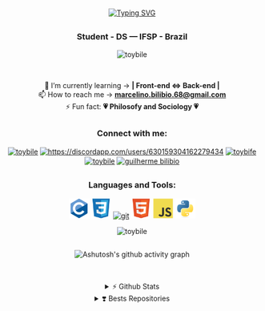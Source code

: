 <div align="center">

<br>

[![Typing SVG](https://readme-typing-svg.herokuapp.com?font=Bree+Serif&size=40&pause=2000&color=C54CF7&center=true&vCenter=true&width=500&height=50&lines=Hi+there+%F0%9F%91%8B)](https://git.io/typing-svg)

##

<h3>Student - DS — IFSP - Brazil</h3>

  <!-- Visits Counter -->
  <p><img src="https://visit-counter.vercel.app/counter.png?page=https%3A%2F%2Fgithub.com%2Ftoybile&s=40&c=ff0088&bg=00000000&no=5&ff=digi&tb=&ta=" alt="toybile"></p>
  <!-------------------->
  
  <br>
  
  🌱 I’m currently learning -> **| Front-end <=> Back-end |** <br>
  📫 How to reach me -> **marcelino.bilibio.68@gmail.com** <br>
  ⚡ Fun fact: **💗 Philosofy and Sociology 💗** <br>
  
  ##
  
  <!-- Social Medias -->
  <h3>Connect with me:</h3>
  <p>
    <a href="https://www.youtube.com/@toybile" target="_blank">
      <img align="center" src="https://raw.githubusercontent.com/maurodesouza/profile-readme-generator/master/src/assets/icons/social/youtube/default.svg" alt="toybile" height="30" width="40"/></a>
    <a href="https://discord.com/users/630159304162279434" target="_blank">
      <img align="center" src="https://raw.githubusercontent.com/maurodesouza/profile-readme-generator/master/src/assets/icons/social/discord/default.svg" alt="https://discordapp.com/users/630159304162279434" height="30" width="40"/></a>
    <a href="https://instagram.com/toybife" target="_blank">
      <img align="center" src="https://raw.githubusercontent.com/rahuldkjain/github-profile-readme-generator/master/src/images/icons/Social/instagram.svg" alt="toybife" height="30" width="40"/></a>
    <a href="https://twitter.com/toybile" target="_blank">
      <img align="center" src="https://raw.githubusercontent.com/rahuldkjain/github-profile-readme-generator/master/src/images/icons/Social/twitter.svg" alt="toybile" height="30" width="40"/></a>
    <a href="https://www.facebook.com/profile.php?id=100072040628341&mibextid=ZbWKwL" target="_blank">
      <img align="center" src="https://raw.githubusercontent.com/rahuldkjain/github-profile-readme-generator/master/src/images/icons/Social/facebook.svg" alt="guilherme bilibio" height="30" width="40"/></a>
  
  </p>
  <!------------------->

  ##
  
  <!-- Languages and Tools I know (icons) -->
  <h3>Languages and Tools:</h3>
  <p>
  <a href="https://www.cprogramming.com/" target="_blank" rel="noreferrer">
    <img src="https://raw.githubusercontent.com/devicons/devicon/master/icons/c/c-original.svg" alt="c" width="40" height="40"/></a>
  <a href="https://www.w3schools.com/css/" target="_blank" rel="noreferrer">
    <img src="https://raw.githubusercontent.com/devicons/devicon/master/icons/css3/css3-original.svg" alt="css3" width="40" height="40"/></a>
  <a href="https://git-scm.com/" target="_blank" rel="noreferrer">
    <img src="https://www.vectorlogo.zone/logos/git-scm/git-scm-icon.svg" alt="git" width="40" height="40"/></a>
  <a href="https://www.w3.org/html/" target="_blank" rel="noreferrer">
    <img src="https://raw.githubusercontent.com/devicons/devicon/master/icons/html5/html5-original.svg" alt="html5" width="40" height="40"/></a>
  <a href="https://developer.mozilla.org/en-US/docs/Web/JavaScript" target="_blank" rel="noreferrer">
    <img src="https://raw.githubusercontent.com/devicons/devicon/master/icons/javascript/javascript-original.svg" alt="javascript" width="40" height="40"/></a>
  <a href="https://www.python.org" target="_blank" rel="noreferrer">
    <img src="https://raw.githubusercontent.com/devicons/devicon/master/icons/python/python-original.svg" alt="python" width="40" height="40"/></a>
  </p>
  <!---------------------------------------->
  
  <!-- Most Used Languages -->
  <img src="https://github-readme-stats.vercel.app/api/top-langs?username=toybile&show_icons=true&locale=en&layout=compact" alt="toybile">
  <!------------------------->

  <!-- ############################################################################################################################################################################################################################################ -->
  
  ##
  
  <!-- Contribution Graph -->
  ![Ashutosh's github activity graph](https://contribution.catsjuice.com/_/toybile?chart=3dbar&gap=0.3&scale=2&animation=wave&animation_duration=1&animation_delay=0.05&animation_amplitude=20&animation_frequency=0.5&animation_wave_center=0_4&format=svg&weeks=30&theme=sunset)
  <!------------------------>

  <!-- Snake -->
  
  <!----------->

  ##

  <!-- ############################################################################################################################################################################################################################################ -->
  
  <br>
  
  <!-- Stats -->
  <details>
    <summary>⚡ Github Stats</summary>
    <br>
    <img src="https://github-readme-stats.vercel.app/api?username=toybile&theme=react&border_radius=25&show_icons=true&hide_border=false&count_private=true&rank_icon=github&card_width=1" alt="toybile">
    <!-- |Blueberry| |React| |Graywhite| |Bear| |Buefy| |Monokai| |Dracula| -->
    <br>
    <img src="https://github-readme-streak-stats.herokuapp.com?user=toybile&theme=monokai-metallian&border_radius=35&card_height=1">
    <!-- |dark-minimalist| |iceberg| |whatsapp-dark| |blue-navy| |github-dark-theme| |apprentice| |violet-punch| |violet-dark| |windows-dark| |git-dark| |android-dark| |yellow-dark| |hacker| |github-dark-blue| |github-dark| |javascript-dark| |holi-theme|
         |monokai-metallian| |dark-smoky| |soft-green| |black-ice| |blueberry-duo| |react| |graywhite| |bear| |buefy-dark| |monokai| |dracula| -->
    <br><br>
    <br>
  </details>
  <!----------->
  
  <!-- Repositories -->
  <details>
    <summary>❣️ Bests Repositories</summary>
    <br>
    <p>
    <a href="https://github.com/toybile/Oshi-No-Ko">
      <img src="https://github-readme-stats.vercel.app/api/pin/?username=toybile&repo=Oshi-No-Ko&theme=graywhite&border_radius=10"></a>
    <br>
    <a href="https://github.com/toybile/Study">
      <img src="https://github-readme-stats.vercel.app/api/pin/?username=toybile&repo=Study&theme=graywhite&border_radius=10"></a>
    </p>
  </details>
  <!------------------>

</div>
